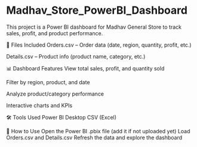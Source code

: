 # Madhav_Store_PowerBI_Dashboard
This project is a Power BI dashboard for Madhav General Store to track sales, profit, and product performance.

📂 Files Included
Orders.csv – Order data (date, region, quantity, profit, etc.)

Details.csv – Product info (product name, category, etc.)

📊 Dashboard Features
View total sales, profit, and quantity sold

Filter by region, product, and date

Analyze product/category performance

Interactive charts and KPIs

🛠 Tools Used
Power BI Desktop
CSV (Excel)


🚀 How to Use
Open the Power BI .pbix file (add it if not uploaded yet)
Load Orders.csv and Details.csv
Refresh the data and explore the dashboard
